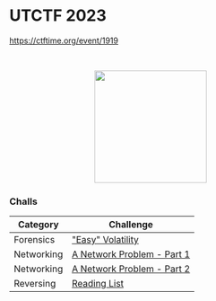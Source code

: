 # UTCTF 2023
https://ctftime.org/event/1919

<br>
<p align="center">
  <a href="https://ctftime.org/event/1919" target="_blank">
    <img src="https://ctftime.org/media/cache/4b/21/4b21a9d2def681ebec876684c4319f1d.png" width="200">
  </a>
</p>

### Challs
| Category   | Challenge |
| -----------| --------- |
| Forensics  | ["Easy" Volatility](https://github.com/nopedawn/CTF/tree/main/UTCTF23/Easy_Volatility#easy-volatility) |
| Networking | [A Network Problem - Part 1](https://github.com/nopedawn/CTF/tree/main/UTCTF23/A_Network_Problem#a-network-problem---part-1)
| Networking | [A Network Problem - Part 2](https://github.com/nopedawn/CTF/tree/main/UTCTF23/A_Network_Problem#a-network-problem---part-2)
| Reversing  | [Reading List](https://github.com/nopedawn/CTF/tree/main/UTCTF23/Reading_List#Reading-List)